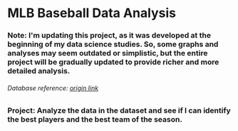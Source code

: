 # MLB Baseball Data Analysis

### Note: I'm updating this project, as it was developed at the beginning of my data science studies. So, some graphs and analyses may seem outdated or simplistic, but the entire project will be gradually updated to provide richer and more detailed analysis.

###### Database reference: [origin link](https://www.openintro.org/data/index.php?data=mlbbat10)


### Project: Analyze the data in the dataset and see if I can identify the best players and the best team of the season.
